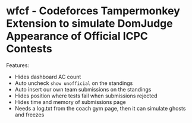 # wfcf - Codeforces Tampermonkey Extension to simulate DomJudge Appearance of Official ICPC Contests

Features:
- Hides dashboard AC count
- Auto uncheck `show unofficial` on the standings
- Auto insert our own team submissions on the standings
- Hides position where tests fail when submissions rejected
- Hides time and memory of submissions page
- Needs a log.txt from the coach gym page, then it can simulate ghosts and freezes
